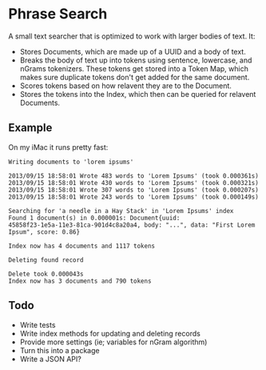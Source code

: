 # Phrase Search

A small text searcher that is optimized to work with larger bodies of text.
It:

* Stores Documents, which are  made up of a UUID and a body of text.
* Breaks the body of text up into tokens using sentence, lowercase, and
  nGrams tokenizers. These tokens get stored into a Token Map, which
  makes sure duplicate tokens don't get added for the same document.
* Scores tokens based on how relavent they are to the Document.
* Stores the tokens into the Index, which then can be queried for
  relavent Documents.

## Example

On my iMac it runs pretty fast:

```
Writing documents to 'lorem ipsums'

2013/09/15 18:58:01 Wrote 483 words to 'Lorem Ipsums' (took 0.000361s)
2013/09/15 18:58:01 Wrote 430 words to 'Lorem Ipsums' (took 0.000321s)
2013/09/15 18:58:01 Wrote 307 words to 'Lorem Ipsums' (took 0.000207s)
2013/09/15 18:58:01 Wrote 243 words to 'Lorem Ipsums' (took 0.000149s)

Searching for 'a needle in a Hay Stack' in 'Lorem Ipsums' index
Found 1 document(s) in 0.000001s: Document{uuid:
45858f23-1e5a-11e3-81ca-901d4c8a20a4, body: "...", data: "First Lorem
Ipsum", score: 0.86}

Index now has 4 documents and 1117 tokens

Deleting found record

Delete took 0.000043s
Index now has 3 documents and 790 tokens
```

## Todo
* Write tests
* Write index methods for updating and deleting records
* Provide more settings (ie; variables for nGram algorithm)
* Turn this into a package
* Write a JSON API?
